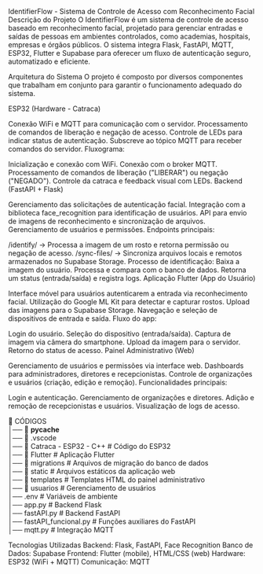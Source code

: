 IdentifierFlow - Sistema de Controle de Acesso com Reconhecimento Facial
Descrição do Projeto
O IdentifierFlow é um sistema de controle de acesso baseado em reconhecimento facial, projetado para gerenciar entradas e saídas de pessoas em ambientes controlados, como academias, hospitais, empresas e órgãos públicos. O sistema integra Flask, FastAPI, MQTT, ESP32, Flutter e Supabase para oferecer um fluxo de autenticação seguro, automatizado e eficiente.

Arquitetura do Sistema
O projeto é composto por diversos componentes que trabalham em conjunto para garantir o funcionamento adequado do sistema.

ESP32 (Hardware - Catraca)

Conexão WiFi e MQTT para comunicação com o servidor.
Processamento de comandos de liberação e negação de acesso.
Controle de LEDs para indicar status de autenticação.
Subscreve ao tópico MQTT para receber comandos do servidor.
Fluxograma:

Inicialização e conexão com WiFi.
Conexão com o broker MQTT.
Processamento de comandos de liberação ("LIBERAR") ou negação ("NEGADO").
Controle da catraca e feedback visual com LEDs.
Backend (FastAPI + Flask)

Gerenciamento das solicitações de autenticação facial.
Integração com a biblioteca face_recognition para identificação de usuários.
API para envio de imagens de reconhecimento e sincronização de arquivos.
Gerenciamento de usuários e permissões.
Endpoints principais:

/identify/ → Processa a imagem de um rosto e retorna permissão ou negação de acesso.
/sync-files/ → Sincroniza arquivos locais e remotos armazenados no Supabase Storage.
Processo de identificação:
Baixa a imagem do usuário.
Processa e compara com o banco de dados.
Retorna um status (entrada/saída) e registra logs.
Aplicação Flutter (App do Usuário)

Interface móvel para usuários autenticarem a entrada via reconhecimento facial.
Utilização do Google ML Kit para detectar e capturar rostos.
Upload das imagens para o Supabase Storage.
Navegação e seleção de dispositivos de entrada e saída.
Fluxo do app:

Login do usuário.
Seleção do dispositivo (entrada/saída).
Captura de imagem via câmera do smartphone.
Upload da imagem para o servidor.
Retorno do status de acesso.
Painel Administrativo (Web)

Gerenciamento de usuários e permissões via interface web.
Dashboards para administradores, diretores e recepcionistas.
Controle de organizações e usuários (criação, edição e remoção).
Funcionalidades principais:

Login e autenticação.
Gerenciamento de organizações e diretores.
Adição e remoção de recepcionistas e usuários.
Visualização de logs de acesso.

📂 CÓDIGOS  
│── 📂 __pycache__  
│── 📂 .vscode  
│── 📂 Catraca - ESP32 - C++    # Código do ESP32  
│── 📂 Flutter                 # Aplicação Flutter  
│── 📂 migrations              # Arquivos de migração do banco de dados  
│── 📂 static                  # Arquivos estáticos da aplicação web  
│── 📂 templates               # Templates HTML do painel administrativo  
│── 📂 usuarios                # Gerenciamento de usuários  
│── .env                       # Variáveis de ambiente  
│── app.py                     # Backend Flask  
│── fastAPI.py                 # Backend FastAPI  
│── fastAPI_funcional.py        # Funções auxiliares do FastAPI  
│── mqtt.py                     # Integração MQTT  


Tecnologias Utilizadas
Backend: Flask, FastAPI, Face Recognition
Banco de Dados: Supabase
Frontend: Flutter (mobile), HTML/CSS (web)
Hardware: ESP32 (WiFi + MQTT)
Comunicação: MQTT
